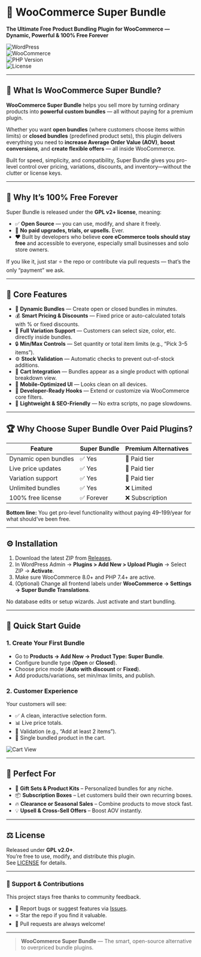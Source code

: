 # 🧩 WooCommerce Super Bundle  
**The Ultimate Free Product Bundling Plugin for WooCommerce — Dynamic, Powerful & 100% Free Forever**

![WordPress](https://img.shields.io/badge/WordPress-6.0%2B-orange.svg)  
![WooCommerce](https://img.shields.io/badge/Tested%20with-WooCommerce%208.0%2B-green.svg)  
![PHP Version](https://img.shields.io/badge/PHP-7.4%2B-blue.svg)  
![License](https://img.shields.io/badge/License-GPL%20v2%2B-red.svg)

---

## 🚀 What Is WooCommerce Super Bundle?

**WooCommerce Super Bundle** helps you sell more by turning ordinary products into **powerful custom bundles** — all without paying for a premium plugin.  

Whether you want **open bundles** (where customers choose items within limits) or **closed bundles** (predefined product sets), this plugin delivers everything you need to **increase Average Order Value (AOV)**, **boost conversions**, and **create flexible offers** — all inside WooCommerce.

Built for speed, simplicity, and compatibility, Super Bundle gives you pro-level control over pricing, variations, discounts, and inventory—without the clutter or license keys.

---

## 💸 Why It’s 100% Free Forever

Super Bundle is released under the **GPL v2+ license**, meaning:
- ✅ **Open Source** — you can use, modify, and share it freely.  
- 🚫 **No paid upgrades, trials, or upsells.** Ever.  
- ❤️ Built by developers who believe **core eCommerce tools should stay free** and accessible to everyone, especially small businesses and solo store owners.

If you like it, just star ⭐ the repo or contribute via pull requests — that’s the only “payment” we ask.

---

## 🔑 Core Features

- 🧱 **Dynamic Bundles** — Create open or closed bundles in minutes.  
- 💰 **Smart Pricing & Discounts** — Fixed price or auto-calculated totals with % or fixed discounts.  
- 🎨 **Full Variation Support** — Customers can select size, color, etc. directly inside bundles.  
- 🔒 **Min/Max Controls** — Set quantity or total item limits (e.g., “Pick 3–5 items”).  
- ⚙️ **Stock Validation** — Automatic checks to prevent out-of-stock additions.  
- 🛒 **Cart Integration** — Bundles appear as a single product with optional breakdown view.  
- 📱 **Mobile-Optimized UI** — Looks clean on all devices.  
- 🧩 **Developer-Ready Hooks** — Extend or customize via WooCommerce core filters.  
- 🚀 **Lightweight & SEO-Friendly** — No extra scripts, no page slowdowns.

---

## 🏆 Why Choose Super Bundle Over Paid Plugins?

| Feature | Super Bundle | Premium Alternatives |
|----------|---------------|----------------------|
| Dynamic open bundles | ✅ Yes | 💸 Paid tier |
| Live price updates | ✅ Yes | 💸 Paid tier |
| Variation support | ✅ Yes | 💸 Paid tier |
| Unlimited bundles | ✅ Yes | ❌ Limited |
| 100% free license | ✅ Forever | ❌ Subscription |

**Bottom line:** You get pro-level functionality without paying $49–$199/year for what should’ve been free.

---

## ⚙️ Installation

1. Download the latest ZIP from [Releases](https://github.com/Finland93/WooCommerce-Super-Bundle/releases).  
2. In WordPress Admin → **Plugins > Add New > Upload Plugin** → Select ZIP → **Activate**.  
3. Make sure WooCommerce 8.0+ and PHP 7.4+ are active.  
4. (Optional) Change all frontend labels under **WooCommerce → Settings → Super Bundle Translations**.

No database edits or setup wizards. Just activate and start bundling.

---

## 🚀 Quick Start Guide

### 1. Create Your First Bundle

- Go to **Products → Add New → Product Type: Super Bundle**.  
- Configure bundle type (**Open** or **Closed**).  
- Choose price mode (**Auto with discount** or **Fixed**).  
- Add products/variations, set min/max limits, and publish.

### 2. Customer Experience

Your customers will see:
- ✅ A clean, interactive selection form.  
- 📊 Live price totals.  
- 🧮 Validation (e.g., “Add at least 2 items”).  
- 🛒 Single bundled product in the cart.

![Cart View](assets/cart-bundle.png "Example: Bundled products displayed in WooCommerce cart")

---

## 💼 Perfect For

- 🧴 **Gift Sets & Product Kits** – Personalized bundles for any niche.  
- 📦 **Subscription Boxes** – Let customers build their own recurring boxes.  
- 🔥 **Clearance or Seasonal Sales** – Combine products to move stock fast.  
- 💡 **Upsell & Cross-Sell Offers** – Boost AOV instantly.

---

## ⚖️ License

Released under **GPL v2.0+**.  
You’re free to use, modify, and distribute this plugin.  
See [LICENSE](LICENSE) for details.

---

### 💬 Support & Contributions

This project stays free thanks to community feedback.  
- 🐞 Report bugs or suggest features via [Issues](https://github.com/Finland93/WooCommerce-Super-Bundle/issues).  
- ⭐ Star the repo if you find it valuable.  
- 🤝 Pull requests are always welcome!

---

> **WooCommerce Super Bundle** — The smart, open-source alternative to overpriced bundle plugins.
